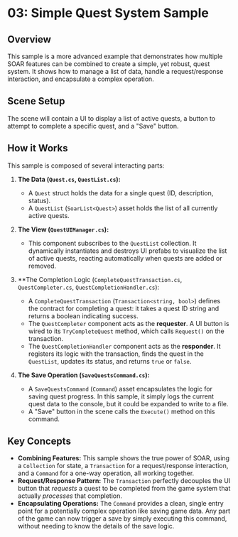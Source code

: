 # 03: Simple Quest System Sample

## Overview

This sample is a more advanced example that demonstrates how multiple SOAR features can be combined to create a simple, yet robust, quest system. It shows how to manage a list of data, handle a request/response interaction, and encapsulate a complex operation.

## Scene Setup

The scene will contain a UI to display a list of active quests, a button to attempt to complete a specific quest, and a "Save" button.

## How it Works

This sample is composed of several interacting parts:

1.  **The Data (`Quest.cs`, `QuestList.cs`):**
    *   A `Quest` struct holds the data for a single quest (ID, description, status).
    *   A `QuestList` (`SoarList<Quest>`) asset holds the list of all currently active quests.

2.  **The View (`QuestUIManager.cs`):**
    *   This component subscribes to the `QuestList` collection. It dynamically instantiates and destroys UI prefabs to visualize the list of active quests, reacting automatically when quests are added or removed.

3.  **The Completion Logic (`CompleteQuestTransaction.cs`, `QuestCompleter.cs`, `QuestCompletionHandler.cs`):
    *   A `CompleteQuestTransaction` (`Transaction<string, bool>`) defines the contract for completing a quest: it takes a quest ID string and returns a boolean indicating success.
    *   The `QuestCompleter` component acts as the **requester**. A UI button is wired to its `TryCompleteQuest` method, which calls `Request()` on the transaction.
    *   The `QuestCompletionHandler` component acts as the **responder**. It registers its logic with the transaction, finds the quest in the `QuestList`, updates its status, and returns `true` or `false`.

4.  **The Save Operation (`SaveQuestsCommand.cs`):**
    *   A `SaveQuestsCommand` (`Command`) asset encapsulates the logic for saving quest progress. In this sample, it simply logs the current quest data to the console, but it could be expanded to write to a file.
    *   A "Save" button in the scene calls the `Execute()` method on this command.

## Key Concepts

*   **Combining Features:** This sample shows the true power of SOAR, using a `Collection` for state, a `Transaction` for a request/response interaction, and a `Command` for a one-way operation, all working together.
*   **Request/Response Pattern:** The `Transaction` perfectly decouples the UI button that *requests* a quest to be completed from the game system that actually *processes* that completion.
*   **Encapsulating Operations:** The `Command` provides a clean, single entry point for a potentially complex operation like saving game data. Any part of the game can now trigger a save by simply executing this command, without needing to know the details of the save logic.
